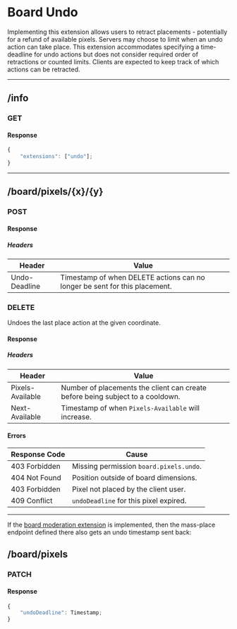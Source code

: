 Board Undo
==========
Implementing this extension allows users to retract placements - potentially for a refund of available pixels.
Servers may choose to limit when an undo action can take place.
This extension accommodates specifying a time-deadline for undo actions but does not consider required order of retractions or counted limits.
Clients are expected to keep track of which actions can be retracted.

--------------------------------------------------------------------------------

## /info
### GET
#### Response
```typescript
{
	"extensions": ["undo"];
}
```

--------------------------------------------------------------------------------

## /board/pixels/{x}/{y}
### POST
#### Response
##### Headers
| Header        | Value                                                                      |
|---------------|----------------------------------------------------------------------------|
| Undo-Deadline | Timestamp of when DELETE actions can no longer be sent for this placement. |

### DELETE
Undoes the last place action at the given coordinate.
#### Response
##### Headers
| Header           | Value                                                                          |
|------------------|--------------------------------------------------------------------------------|
| Pixels-Available | Number of placements the client can create before being subject to a cooldown. |
| Next-Available   | Timestamp of when `Pixels-Available` will increase.                            |
#### Errors
| Response Code | Cause                                   |
|---------------|-----------------------------------------|
| 403 Forbidden | Missing permission `board.pixels.undo`. |
| 404 Not Found | Position outside of board dimensions.   |
| 403 Forbidden | Pixel not placed by the client user.    | 
| 409 Conflict  | `undoDeadline` for this pixel expired.  |

--------------------------------------------------------------------------------

If the [board moderation extension](./board_moderation.md) is implemented, then the mass-place endpoint defined there also gets an undo timestamp sent back:
## /board/pixels
### PATCH
#### Response
```typescript
{
	"undoDeadline": Timestamp;
}
```
